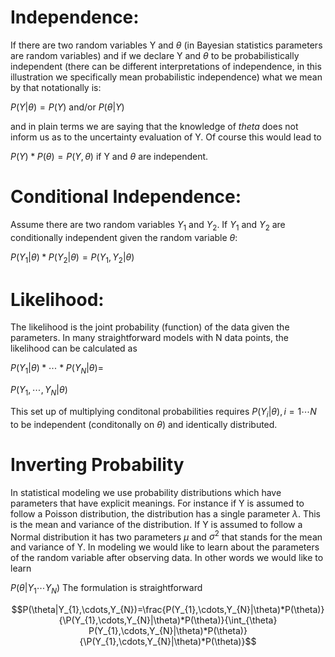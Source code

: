 # Independence: 
If there are two random variables Y and $\theta$ (in Bayesian statistics parameters are random variables) 
and if we declare Y and $\theta$ to be probabilistically independent (there can be different interpretations of independence, in this illustration we specifically mean probabilistic independence) what we mean by that notationally is:

$P(Y|\theta)=P(Y)$ and/or $P(\theta|Y)$

and in plain terms we are saying that the knowledge of $theta$ does not inform us as to the uncertainty evaluation of Y.
Of course this would lead to 

$P(Y)*P(\theta)=P(Y,\theta)$ if Y and $\theta$ are independent.

# Conditional Independence: 
Assume there are two random variables $Y_{1}$ and $Y_{2}$. If $Y_{1}$ and $Y_{2}$ are conditionally independent given the random variable $\theta$:

$P(Y_{1}|\theta)*P(Y_{2}|\theta)=P(Y_{1},Y_{2}|\theta)$

# Likelihood: 
The likelihood is the joint probability (function) of the data given the parameters. In many straightforward models with N data points, the likelihood can be calculated as

$P(Y_{1}|\theta) * \cdots* P(Y_{N}|\theta)=$

$P(Y_{1},\cdots,Y_{N}|\theta)$

This set up of multiplying conditonal probabilities requires $P(Y_{i}|\theta), i = 1\cdots N$ to be independent (conditonally on $\theta$) and identically distributed.

# Inverting Probability
In statistical modeling we use probability distributions which have parameters that have explicit meanings. For instance if Y is assumed to follow a Poisson distribution, the distribution has a single parameter $\lambda$. This is the mean and variance of the distribution. If Y is assumed to follow a Normal distribution it has two parameters $\mu$ and $\sigma^{2}$ that stands for the mean and variance of Y. In modeling we would like to learn about the parameters of the random variable after observing data. In other words we would like to learn

$P(\theta|Y_{1}\cdots Y_{N})$
The formulation is straightforward

$$P(\theta|Y_{1},\cdots,Y_{N})=\frac{P(Y_{1},\cdots,Y_{N}|\theta)*P(\theta)}{\P(Y_{1},\cdots,Y_{N}|\theta)*P(\theta)}{\int_{\theta} P(Y_{1},\cdots,Y_{N}|\theta)*P(\theta)}{\P(Y_{1},\cdots,Y_{N}|\theta)*P(\theta)}$$
